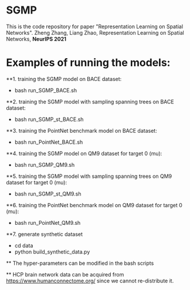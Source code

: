 # SGMP
This is the code repository for paper "Representation Learning on Spatial Networks".
Zheng Zhang, Liang Zhao, Representation Learning on Spatial Networks, **NeurIPS 2021**

# Examples of running the models:

**1. training the SGMP model on BACE dataset:
- bash run_SGMP_BACE.sh

**2. training the SGMP model with sampling spanning trees on BACE dataset:
- bash run_SGMP_st_BACE.sh

**3. training the PointNet benchmark model on BACE dataset:
- bash run_PointNet_BACE.sh

**4. training the SGMP model on QM9 dataset for target 0 (mu):
- bash run_SGMP_QM9.sh

**5. training the SGMP model with sampling spanning trees on QM9 dataset for target 0 (mu):
- bash run_SGMP_st_QM9.sh

**6. training the PointNet benchmark model on QM9 dataset for target 0 (mu):
- bash run_PointNet_QM9.sh
 
**7. generate synthetic dataset
- cd data
- python build_synthetic_data.py

** The hyper-parameters can be modified in the bash scripts

** HCP brain network data can be acquired from https://www.humanconnectome.org/ since we cannot re-distribute it.

